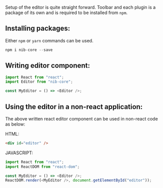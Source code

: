 Setup of the editor is quite straight forward. Toolbar and each plugin is a package of its own and is required to be installed from `npm`.

## Installing packages:

Either `npm` or `yarn` commands can be used.

```js static
npm i nib-core --save
```

## Writing editor component:

```js static
import React from "react";
import Editor from "nib-core";

const MyEditor = () => <Editor />;
```

## Using the editor in a non-react application:

The above written react editor component can be used in non-react code as below:

HTML:

```html static
<div id="editor" />
```

JAVASCRIPT:

```js static
import React from "react";
import ReactDOM from "react-dom";

const MyEditor = () => <Editor />;
ReactDOM.render(<MyEditor />, document.getElementById("editor"));
```
